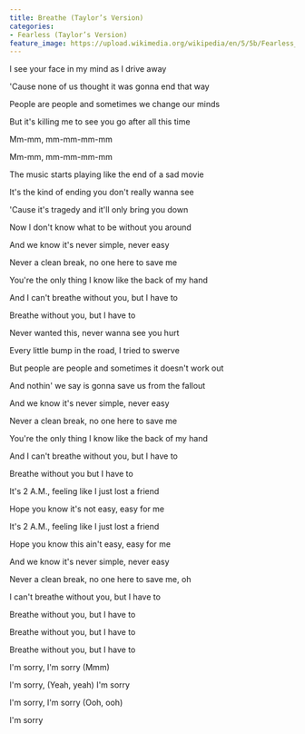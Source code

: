 ```yaml
---
title: Breathe (Taylor’s Version)
categories:
- Fearless (Taylor’s Version)
feature_image: https://upload.wikimedia.org/wikipedia/en/5/5b/Fearless_%28Taylor%27s_Version%29_%282021_album_cover%29_by_Taylor_Swift.png
--- 
```

I see your face in my mind as I drive away

'Cause none of us thought it was gonna end that way

People are people and sometimes we change our minds

But it's killing me to see you go after all this time

Mm-mm, mm-mm-mm-mm

Mm-mm, mm-mm-mm-mm

The music starts playing like the end of a sad movie

It's the kind of ending you don't really wanna see

'Cause it's tragedy and it'll only bring you down

Now I don't know what to be without you around

And we know it's never simple, never easy

Never a clean break, no one here to save me

You're the only thing I know like the back of my hand

And I can't breathe without you, but I have to

Breathe without you, but I have to

Never wanted this, never wanna see you hurt

Every little bump in the road, I tried to swerve

But people are people and sometimes it doesn't work out

And nothin' we say is gonna save us from the fallout

And we know it's never simple, never easy

Never a clean break, no one here to save me

You're the only thing I know like the back of my hand

And I can't breathe without you, but I have to

Breathe without you but I have to

It's 2 A.M., feeling like I just lost a friend

Hope you know it's not easy, easy for me

It's 2 A.M., feeling like I just lost a friend

Hope you know this ain't easy, easy for me

And we know it's never simple, never easy

Never a clean break, no one here to save me, oh

I can't breathe without you, but I have to

Breathe without you, but I have to

Breathe without you, but I have to

Breathe without you, but I have to

I'm sorry, I'm sorry (Mmm)

I'm sorry, (Yeah, yeah) I'm sorry

I'm sorry, I'm sorry (Ooh, ooh)

I'm sorry